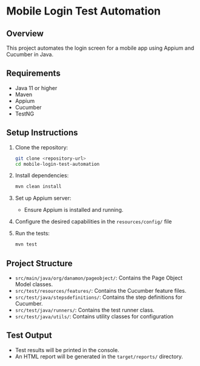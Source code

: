 # Mobile Login Test Automation

## Overview
This project automates the login screen for a mobile app using Appium and Cucumber in Java.

## Requirements
- Java 11 or higher
- Maven
- Appium
- Cucumber
- TestNG

## Setup Instructions
1. Clone the repository:
   ```bash
   git clone <repository-url>
   cd mobile-login-test-automation
   ```

2. Install dependencies:
   ```bash
   mvn clean install
   ```

3. Set up Appium server:
   - Ensure Appium is installed and running.

4. Configure the desired capabilities in the `resources/config/` file

5. Run the tests:
   ```bash
   mvn test
   ```

## Project Structure
- `src/main/java/org/danamon/pageobject/`: Contains the Page Object Model classes.
- `src/test/resources/features/`: Contains the Cucumber feature files.
- `src/test/java/stepsdefinitions/`: Contains the step definitions for Cucumber.
- `src/test/java/runners/`: Contains the test runner class.
- `src/test/java/utils/`: Contains utility classes for configuration

## Test Output
- Test results will be printed in the console.
- An HTML report will be generated in the `target/reports/` directory.
